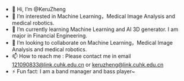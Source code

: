 - 👋 Hi, I’m @KeruZheng
- 👀 I’m interested in Machine Learning，Medical Image Analysis and medical robotics.
- 🌱 I’m currently learning Machine Learning and AI 3D generator. I am major in Financial Engineering.
- 💞️ I’m looking to collaborate on Machine Learning，Medical Image Analysis and medical robotics.
- 📫 How to reach me : Please contact me in email 121090833@link.cuhk.edu.cn or keruzheng@link.cuhk.edu.cn
- ⚡ Fun fact: I am a band manager and bass player~

<!---
KeruZheng/KeruZheng is a ✨ special ✨ repository because its `README.md` (this file) appears on your GitHub profile.
You can click the Preview link to take a look at your changes.
--->

